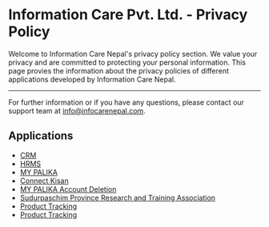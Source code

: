 # Information Care Pvt. Ltd. - Privacy Policy

Welcome to Information Care Nepal's privacy policy section. We value your privacy and are committed to protecting your personal information. This page provies the information about the privacy policies of different applications developed by Information Care Nepal.

---

For further information or if you have any questions, please contact our support team at [info@infocarenepal.com](mailto:info@infocarenepal.com).

## Applications

- [CRM](https://cliffbyte.github.io/privacy-policies/crm)
- [HRMS](https://cliffbyte.github.io/privacy-policies/hrms)
- [MY PALIKA](https://cliffbyte.github.io/privacy-policies/my-palika)
- [Connect Kisan](https://cliffbyte.github.io/privacy-policies/connect-kisan)
- [MY PALIKA Account Deletion](https://cliffbyte.github.io/privacy-policies/my-palika-account-deletion)
- [Sudurpaschim Province Research and Training Association](https://cliffbyte.github.io/privacy-policies/sprta-privacy-policy)
- [Product Tracking](https://cliffbyte.github.io/privacy-policies/product-tracking)
- [Product Tracking](https://cliffbyte.github.io/privacy-policies/field-force)
